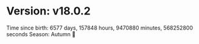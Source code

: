 # Version: v18.0.2
Time since birth: 6577 days, 157848 hours, 9470880 minutes, 568252800 seconds
Season: Autumn 🍁

